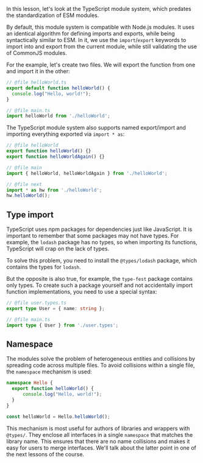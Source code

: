 
In this lesson, let's look at the TypeScript module system, which predates the standardization of ESM modules.

By default, this module system is compatible with Node.js modules. It uses an identical algorithm for defining imports and exports, while being syntactically similar to ESM. In it, we use the `import`/`export` keywords to import into and export from the current module, while still validating the use of CommonJS modules.

For the example, let's create two files. We will export the function from one and import it in the other:

```typescript
// @file helloWorld.ts
export default function helloWorld() {
  console.log("Hello, world!");
}

// @file main.ts
import helloWorld from './helloWorld';
```

The TypeScript module system also supports named export/import and importing everything exported via `import * as`:

```typescript
// @file helloWorld
export function helloWorld() {}
export function helloWorldAgain() {}

// @file main
import { helloWorld, helloWorldAgain } from './helloWorld';

// @file next
import * as hw from './helloWorld';
hw.helloWorld();
```

## Type import

TypeScript uses npm packages for dependencies just like JavaScript. It is important to remember that some packages may not have types. For example, the `lodash` package has no types, so when importing its functions, TypeScript will crap on the lack of types.

To solve this problem, you need to install the `@types/lodash` package, which contains the types for `lodash`.

But the opposite is also true, for example, the `type-fest` package contains only types. To create such a package yourself and not accidentally import function implementations, you need to use a special syntax:

```typescript
// @file user.types.ts
export type User = { name: string };

// @file main.ts
import type { User } from './user.types';
```

## Namespace

The modules solve the problem of heterogeneous entities and collisions by spreading code across multiple files. To avoid collisions within a single file, the `namespace` mechanism is used:

```typescript
namespace Hello {
  export function helloWorld() {
      console.log("Hello, world!");
  }
}

const helloWorld = Hello.helloWorld();
```

This mechanism is most useful for authors of libraries and wrappers with `@types/`. They enclose all interfaces in a single `namespace` that matches the library name. This ensures that there are no name collisions and makes it easy for users to merge interfaces. We'll talk about the latter point in one of the next lessons of the course.
